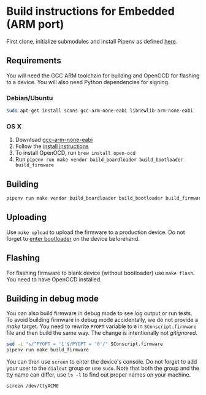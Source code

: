 # Build instructions for Embedded (ARM port)

First clone, initialize submodules and install Pipenv as defined [here](index.md).

## Requirements

You will need the GCC ARM toolchain for building and OpenOCD for flashing to a device.
You will also need Python dependencies for signing.

### Debian/Ubuntu

```sh
sudo apt-get install scons gcc-arm-none-eabi libnewlib-arm-none-eabi
```

### OS X

1. Download [gcc-arm-none-eabi](https://developer.arm.com/open-source/gnu-toolchain/gnu-rm/downloads)
2. Follow the [install instructions](https://launchpadlibrarian.net/287100883/readme.txt)
3. To install OpenOCD, run `brew install open-ocd`
4. Run `pipenv run make vendor build_boardloader build_bootloader build_firmware`

## Building

```sh
pipenv run make vendor build_boardloader build_bootloader build_firmware
```

## Uploading

Use `make upload` to upload the firmware to a production device. Do not forget to [enter bootloader](https://wiki.trezor.io/User_manual-Updating_the_Trezor_device_firmware__TT) on the device beforehand.

## Flashing

For flashing firmware to blank device (without bootloader) use `make flash`.
You need to have OpenOCD installed.

## Building in debug mode

You can also build firmware in debug mode to see log output or run tests. To avoid building firmware in debug mode accidentally, we do not provide a _make_ target. You need to rewrite `PYOPT` variable to `0` in `SConscript.firmware` file and then build the same way. The change is intentionally not _gitignored_.

```sh
sed -i "s/^PYOPT = '1'$/PYOPT = '0'/" SConscript.firmware
pipenv run make build_firmware
```

You can then use `screen` to enter the device's console. Do not forget to add your user to the `dialout` group or use `sudo`. Note that both the group and the tty name can differ, use `ls -l` to find out proper names on your machine.

```sh
screen /dev/ttyACM0
```

